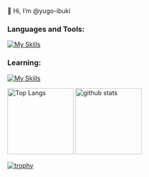 👋 Hi, I’m @yugo-ibuki

<h3 align="left">Languages and Tools:</h3>
<p align="left">
  
  [![My Skills](https://skillicons.dev/icons?i=html,css,sass,js,ts,php,git,github,laravel,react,nextjs,nodejs,jest,firebase,githubactions,graphql,nestjs&perline=8)](https://skillicons.dev)
  
</p>

<h3 align="left">Learning: </h3>
<p align="left">
  
  [![My Skills](https://skillicons.dev/icons?i=docker,gcp,go)](https://skillicons.dev)
  
</p>

<p align="left"> 
  <img alt="Top Langs" height="150px" src="https://github-readme-stats-eight-theta.vercel.app/api/top-langs/?username=yugo-ibuki&layout=compact" />
  <img alt="github stats" height="150px" src="https://github-readme-stats-eight-theta.vercel.app/api?username=yugo-ibuki&show_icons=true&count_private=true&theme=synthwave" />
</p>

[![trophy](https://github-profile-trophy.vercel.app/?username=yugo-ibuki&theme=onedark&column=7
)](https://github.com/ryo-ma/github-profile-trophy)
